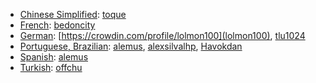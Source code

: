 - [Chinese Simplified](https://crowdin.com/project/umatrix/zh-CN): [toque](https://crowdin.com/profile/toque)
- [French](https://crowdin.com/project/umatrix/fr): [bedoncity](https://crowdin.com/profile/bedoncity)
- [German](https://crowdin.com/project/umatrix/de): [https://crowdin.com/profile/lolmon100](lolmon100), [tlu1024](https://crowdin.com/profile/tlu1024)
- [Portuguese, Brazilian](https://crowdin.com/project/umatrix/pt-BR): [alemus](https://crowdin.com/profile/alemus), [alexsilvalhp](https://crowdin.com/profile/alexsilvalhp), [Havokdan](https://crowdin.com/profile/Havokdan)
- [Spanish](https://crowdin.com/project/umatrix/es): [alemus](https://crowdin.com/profile/alemus)
- [Turkish](https://crowdin.com/project/umatrix/tr): [offchu](https://crowdin.com/profile/offchu)
